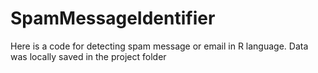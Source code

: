 # SpamMessageIdentifier
Here is a code for detecting spam message or email in R language. Data was locally saved in the project folder
